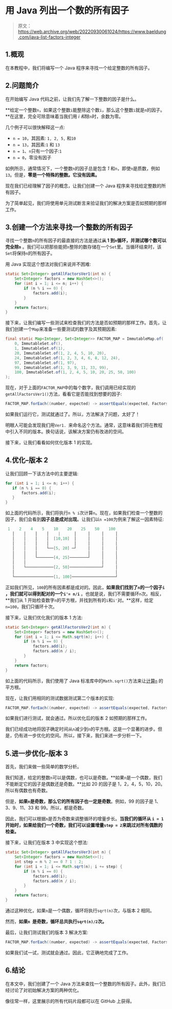 # 用 Java 列出一个数的所有因子

> 原文：<https://web.archive.org/web/20220930061024/https://www.baeldung.com/java-list-factors-integer>

## 1.概观

在本教程中，我们将编写一个 Java 程序来寻找一个给定整数的所有因子。

## 2.问题简介

在开始编写 Java 代码之前，让我们先了解一下整数的因子是什么。

**给定一个整数`n`，如果这个整数`i`能整除这个数`i`，那么这个整数`i`就是`n`的因子。**在这里，完全可除意味着当我们用 *i 和*除`n`时，余数为零。

几个例子可以很快解释这一点:

*   `n = 10`，其因素: `1, 2, 5,` 和`10`
*   `n = 13`，其因素:`1` 和 `13`
*   `n = 1`、`n`只有一个因子:`1`
*   `n = 0`，零没有因子

如例所示，通常情况下，一个整数`n`的因子总是包含 *1* 和`n`，即使`n`是质数，例如`13`。但是，**零是一个特殊的整数。它没有因素。**

现在我们已经理解了因子的概念，让我们创建一个 Java 程序来寻找给定整数的所有因子。

为了简单起见，我们将使用单元测试断言来验证我们的解决方案是否如预期的那样工作。

## 3.创建一个方法来寻找一个整数的所有因子

寻找一个整数`n`的所有因子的最直接的方法是通过**从 1 到`n`循环，并测试哪个数可以完全除`n`** 。我们可以把那些能把`n`整除的数存储在一个`Set`里。当循环结束时，该`Set`将保持`n`的所有因子。

用 Java 实现这个想法对我们来说并不困难:

```java
static Set<Integer> getAllFactorsVer1(int n) {
    Set<Integer> factors = new HashSet<>();
    for (int i = 1; i <= n; i++) {
        if (n % i == 0) {
            factors.add(i);
        }
    }
    return factors;
} 
```

接下来，让我们编写一些测试来检查我们的方法是否如预期的那样工作。首先，让我们创建一个`Map`来准备一些要测试的数字及其预期因素:

```java
final static Map<Integer, Set<Integer>> FACTOR_MAP = ImmutableMap.of(
    0, ImmutableSet.of(),
    1, ImmutableSet.of(1),
    20, ImmutableSet.of(1, 2, 4, 5, 10, 20),
    24, ImmutableSet.of(1, 2, 3, 4, 6, 8, 12, 24),
    97, ImmutableSet.of(1, 97),
    99, ImmutableSet.of(1, 3, 9, 11, 33, 99),
    100, ImmutableSet.of(1, 2, 4, 5, 10, 20, 25, 50, 100)
); 
```

现在，对于上面的`FACTOR_MAP`中的每个数字，我们调用已经实现的`getAllFactorsVer1()`方法，看看它是否能找到想要的因子:

```java
FACTOR_MAP.forEach((number, expected) -> assertEquals(expected, FactorsOfInteger.getAllFactorsVer1(number)));
```

如果我们运行它，测试就通过了。所以，方法解决了问题，太好了！

明眼人可能会发现我们用`Ver1. `来命名这个方法。通常，这意味着我们将在教程中引入不同的版本。换句话说，该解决方案仍有改进的空间。

接下来，让我们看看如何优化版本 1 的实现。

## 4.优化–版本 2

让我们回顾一下该方法中的主要逻辑:

```java
for (int i = 1; i <= n; i++) {
   if (n % i == 0) {
       factors.add(i);
   }
}
```

如上面的代码所示，我们将执行`n % i`次计算`n`。现在，如果我们检查一个整数的因子，我们会看到**因子总是成对出现**。让我们以`n =100`为例来了解这一因素特征:

```java
 1    2    4    5    10    20    25    50    100
   │    │    │    │    |      │     │     │     │
   │    │    │    │  [10,10]  │     │     │     │
   │    │    │    │           │     │     │     │
   │    │    │    └──[5, 20] ─┘     │     │     │
   │    │    │                      │     │     │
   │    │    └───────[4, 25]────────┘     │     │
   │    │                                 │     │
   │    └────────────[2, 50]──────────────┘     │
   │                                            │
   └─────────────────[1, 100]───────────────────┘ 
```

正如我们所见，`100`的所有因素都是成对的。因此，**如果我们找到了`n`的一个因子`i` ，我们就可以得到配对的一个`i'= n/i`** 。也就是说，我们不需要循环`n`次。相反，**我们从 1 开始检查数字`n`的平方根，并找到所有的`i`和`i'`对。**这样，给定`n=100`，我们只循环十次。

接下来，让我们优化我们的版本 1 方法:

```java
static Set<Integer> getAllFactorsVer2(int n) {
    Set<Integer> factors = new HashSet<>();
    for (int i = 1; i <= Math.sqrt(n); i++) {
        if (n % i == 0) {
            factors.add(i);
            factors.add(n / i);
        }
    }
    return factors;
} 
```

如上面的代码所示，我们使用了 Java 标准库中的`Math.sqrt()`方法来让[计算`n`](/web/20221021151454/https://www.baeldung.com/java-find-if-square-root-is-integer) 的平方根。

现在，让我们用相同的测试数据测试第二个版本的实现:

```java
FACTOR_MAP.forEach((number, expected) -> assertEquals(expected, FactorsOfInteger.getAllFactorsVer2(number)));
```

如果我们进行测试，就会通过。所以优化后的版本 2 如预期的那样工作。

我们已经成功地将因子确定时间从`n`减少到`n`的平方根。这是一个显著的进步。但是，仍有进一步优化的空间。所以，接下来，我们来进一步分析一下。

## 5.进一步优化–版本 3

首先，我们来做一些简单的数学分析。

我们知道，给定的整数`n`可以是偶数，也可以是奇数。**如果`n`是一个偶数，我们不能断定它的因子是偶数还是奇数。**比如 20 的因子是 1，2，4，5，10，20。所以有偶数也有奇数。

但是，**如果`n`是奇数，那么它的所有因子也一定是奇数**。例如，99 的因子是 1、3、9、11、33 和 99。所以，都是奇数。

因此，我们可以根据`n`是否为奇数来调整循环的增量步长。**当我们的循环从 `i = 1`开始时，如果给我们一个奇数，我们可以设置增量`step = 2`来跳过对所有偶数的检查。**

接下来，让我们在版本 3 中实现这个想法:

```java
static Set<Integer> getAllFactorsVer3(int n) {
    Set<Integer> factors = new HashSet<>();
    int step = n % 2 == 0 ? 1 : 2;
    for (int i = 1; i <= Math.sqrt(n); i += step) {
        if (n % i == 0) {
            factors.add(i);
            factors.add(n / i);
        }
    }
    return factors;
} 
```

通过这种优化，如果`n`是一个偶数，循环将执行`sqrt(n)`次，与版本 2 相同。

然而，**如果`n `是奇数，循环总共执行`sqrt(n)/2`次。**

最后，让我们测试我们的版本 3 解决方案:

```java
FACTOR_MAP.forEach((number, expected) -> assertEquals(expected, FactorsOfInteger.getAllFactorsVer3(number)));
```

如果我们试一试，测试就会通过。因此，它正确地完成了工作。

## 6.结论

在本文中，我们创建了一个 Java 方法来查找一个整数的所有因子。此外，我们已经讨论了对初始解决方案的两种优化。

像往常一样，这里展示的所有代码片段都可以在 GitHub 上获得。